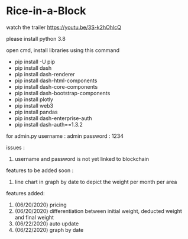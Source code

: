 # Rice-in-a-Block

watch the trailer https://youtu.be/3S-k2hOhlcQ

please install python 3.8

open cmd, install libraries using this command

* pip install -U pip
* pip install dash
* pip install dash-renderer
* pip install dash-html-components
* pip install dash-core-components
* pip install dash-bootstrap-components
* pip install plotly
* pip install web3
* pip install pandas
* pip install dash-enterprise-auth
* pip install dash-auth==1.3.2

for admin.py
username : admin
password : 1234

issues :
1. username and password is not yet linked to blockchain

features to be added soon :
1. line chart in graph by date to depict the weight per month per area 

features added:
1. (06/20/2020) pricing
2. (06/20/2020) differentiation between initial weight, deducted weight and final weight
3. (06/22/2020) auto update
4. (06/22/2020) graph by date
